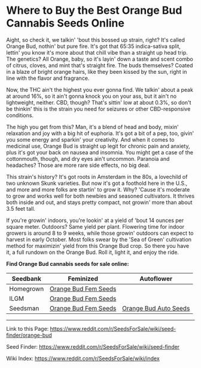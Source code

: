 # Where to Buy the Best Orange Bud Cannabis Seeds Online

Aight, so check it, we talkin' 'bout this bossed up strain, right? It's called Orange Bud, nothin' but pure fire. It's got that 65:35 indica-sativa split, lettin' you know it's more about that chill vibe than a straight up head trip. The genetics? All Orange, baby, so it's layin' down a taste and scent combo of citrus, cloves, and mint that's straight fire. The buds themselves? Coated in a blaze of bright orange hairs, like they been kissed by the sun, right in line with the flavor and fragrance.

Now, the THC ain't the highest you ever gonna find. We talkin' about a peak at around 16%, so it ain't gonna knock you on your ass, but it ain't no lightweight, neither. CBD, though? That's sittin' low at about 0.3%, so don't be thinkin' this is the strain you need for seizures or other CBD-responsive conditions.

The high you get from this? Man, it's a blend of head and body, mixin' relaxation and joy with a big hit of euphoria. It's got a bit of a pep, too, givin' you some energy and sparkin' your creativity. And when it comes to medicinal use, Orange Bud is straight up legit for chronic pain and anxiety, plus it's got your back on nausea and insomnia. You might get a case of the cottonmouth, though, and dry eyes ain't uncommon. Paranoia and headaches? Those are more rare side effects, no big deal.

This strain's history? It's got roots in Amsterdam in the 80s, a lovechild of two unknown Skunk varieties. But now it's got a foothold here in the U.S., and more and more folks are startin' to grow it. Why? 'Cause it's moderate to grow and works well for both newbies and seasoned cultivators. It thrives both inside and out, and stays pretty compact, not growin' more than about 3.5 feet tall.

If you're growin' indoors, you're lookin' at a yield of 'bout 14 ounces per square meter. Outdoors? Same yield per plant. Flowering time for indoor growers is around 8 to 9 weeks, while those growin' outdoors can expect to harvest in early October. Most folks swear by the 'Sea of Green' cultivation method for maximizin' yield from this Orange Bud crop. So there you have it, a full rundown on the Orange Bud. Roll it, light it, and enjoy the ride.

**Find Orange Bud cannabis seeds for sale online:**

| Seedbank  | Feminized | Autoflower |
|-----------|-----------|------------|
| Homegrown | [Orange Bud Fem Seeds](https://homegrowncannabisco.com/products/orange-bud-feminized-marijuana-seeds?a_aid=sale) |  |
| ILGM      | [Orange Bud Fem Seeds](https://ilgm.com/products/orange-bud-feminized-seeds?aff=2191) |  |
| Seedsman  | [Orange Bud Fem Seeds](https://www.seedsman.com/orange-bud-seeds-dutch-passion?a_aid=56f632ea3916c) | [Orange Bud Auto Seeds](https://www.seedsman.com/auto-orange-bud-feminised-seeds?a_aid=56f632ea3916c) |

___

Link to this Page: https://www.reddit.com/r/SeedsForSale/wiki/seed-finder/orange-bud

Seed Finder: https://www.reddit.com/r/SeedsForSale/wiki/seed-finder

Wiki Index: https://www.reddit.com/r/SeedsForSale/wiki/index
